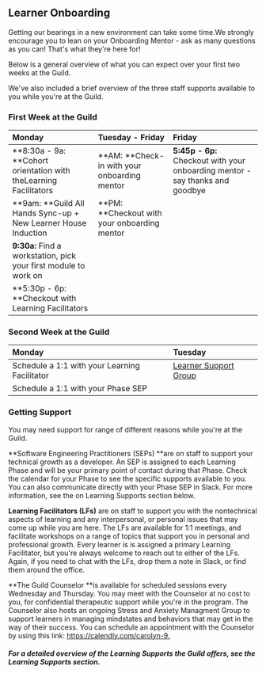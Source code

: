 ## Learner Onboarding

Getting our bearings in a new environment can take some time.We strongly encourage you to lean on your Onboarding Mentor - ask as many questions as you can! That's what they're here for! 

Below is a general overview of what you can expect over your first two weeks at the Guild.

We've also included a brief overview of the three staff supports available to you while you're at the Guild. 

### First Week at the Guild

| **Monday** | **Tuesday - Friday** | **Friday** |
| :--- | :--- | :--- |
| **8:30a - 9a: **Cohort orientation with theLearning Facilitators | **AM: **Check-in with your onboarding    mentor | **5:45p - 6p:** Checkout with your            onboarding mentor - say thanks and  goodbye |
| **9am: **Guild All Hands Sync-up + New   Learner House Induction | **PM: **Checkout with your onboarding   mentor |  |
| **9:30a:** Find a workstation, pick your    first module to work on |  |  |
| **5:30p - 6p: **Checkout with Learning     Facilitators |  |  |

### Second Week at the Guild

| **Monday** | **Tuesday** |
| :--- | :--- |
| Schedule a 1:1 with your Learning Facilitator | [Learner Support Group](https://cos.learnersguild.org/COS_Overview/Player_Support_Group.html) |
| Schedule a 1:1 with your Phase SEP |  |

### Getting Support

You may need support for range of different reasons while you're at the Guild.

**Software Engineering Practitioners \(SEPs\) **are on staff to support your technical growth as a developer. An SEP is assigned to each Learning Phase and will be your primary point of contact during that Phase. Check the calendar for your Phase to see the specific supports available to you. You can also communicate directly with your Phase SEP in Slack. For more information, see the on Learning Supports section below.

**Learning Facilitators \(LFs\)** are on staff to support you with the nontechnical aspects of learning and any interpersonal, or personal issues that may come up while you are here. The LFs are available for 1:1 meetings, and facilitate workshops on a range of topics that support you in personal and  professional growth. Every learner is is assigned a primary Learning Facilitator, but you're always welcome to reach out to either of the LFs. Again, if you need to chat with the LFs, drop them a note in Slack, or find them around the office.

**The Guild Counselor **is available for scheduled sessions every Wednesday and Thursday. You may meet with the Counselor at no cost to you, for confidential therapeutic support while you're in the program. The Counselor also hosts an ongoing Stress and Anxiety Managment Group to support learners in managing mindstates and behaviors that may get in the way of their success. You can schedule an appointment with the Counselor by using this link: [https://calendly.com/carolyn-9. ](https://calendly.com/carolyn-9)

##### **For a detailed overview of the Learning Supports the Guild offers, see the Learning Supports section.**




